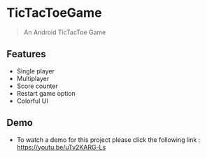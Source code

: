 # TicTacToeGame
> An Android TicTacToe Game 

## Features
* Single player
* Multiplayer
* Score counter
* Restart game option
* Colorful UI

## Demo
* To watch a demo for this project please click the following link : https://youtu.be/uTv2KARG-Ls
